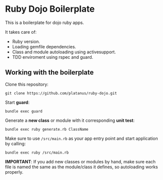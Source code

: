 # Ruby Dojo Boilerplate

This is a boilerplate for dojo ruby apps.

It takes care of:

* Ruby version.
* Loading gemfile dependencies.
* Class and module autoloading using activesupport.
* TDD enviroment using rspec and guard.

## Working with the boilerplate

Clone this repository:

`git clone https://github.com/platanus/ruby-dojo.git`

Start **guard**:

`bundle exec guard`

Generate a **new class** or module with it corresponding **unit test**:

`bundle exec ruby generate.rb ClassName`

Make sure to use `/src/main.rb` as your app entry point and start application by calling:

`bundle exec ruby /src/main.rb`

**IMPORTANT**: If you add new classes or modules by hand, make sure each file is named the same as the module/class it defines, so autoloading works properly.






